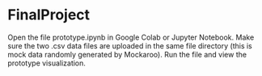 # FinalProject

Open the file prototype.ipynb in Google Colab or Jupyter Notebook. Make sure the two .csv data files are uploaded in the same file directory (this is mock data randomly generated by Mockaroo). Run the file and view the prototype visualization.
